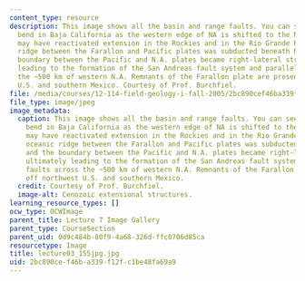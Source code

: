 ```yaml
---
content_type: resource
description: This image shows all the basin and range faults. You can see the releasing
  bend in Baja California as the western edge of NA is shifted to the NW. This change
  may have reactivated extension in the Rockies and in the Rio Grande Rift. The oceanic
  ridge between the Farallon and Pacific plates was subducted beneath N.A. and the
  boundary between the Pacific and N.A. plates became right-lateral strike-slip ultimately
  leading to the formation of the San Andreas fault system and parallel faults across
  the ~500 km of western N.A. Remnants of the Farallon plate are present off northwest
  U.S. and southern Mexico. Courtesy of Prof. Burchfiel.
file: /media/courses/12-114-field-geology-i-fall-2005/2bc890cef46ba339f12fc1be48fa69a9_lecture03_155jpg.jpg
file_type: image/jpeg
image_metadata:
  caption: This image shows all the basin and range faults. You can see the releasing
    bend in Baja California as the western edge of NA is shifted to the NW. This change
    may have reactivated extension in the Rockies and in the Rio Grande Rift. The
    oceanic ridge between the Farallon and Pacific plates was subducted beneath N.A.
    and the boundary between the Pacific and N.A. plates became right-lateral strike-slip
    ultimately leading to the formation of the San Andreas fault system and parallel
    faults across the ~500 km of western N.A. Remnants of the Farallon plate are present
    off northwest U.S. and southern Mexico.
  credit: Courtesy of Prof. Burchfiel.
  image-alt: Cenozoic extensional structures.
learning_resource_types: []
ocw_type: OCWImage
parent_title: Lecture 7 Image Gallery
parent_type: CourseSection
parent_uid: 0d9c484b-80f9-4a68-326d-ffc0706d85ca
resourcetype: Image
title: lecture03_155jpg.jpg
uid: 2bc890ce-f46b-a339-f12f-c1be48fa69a9
---
```

